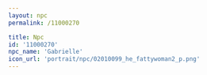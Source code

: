 ```yaml
---
layout: npc
permalink: /11000270

title: Npc
id: '11000270'
npc_name: 'Gabrielle'
icon_url: 'portrait/npc/02010099_he_fattywoman2_p.png'
---
```

